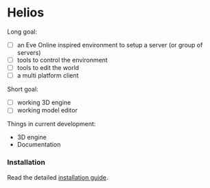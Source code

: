 # Helios
Long goal:
- [ ] an Eve Online inspired environment to setup a server (or group of servers)
- [ ] tools to control the environment
- [ ] tools to edit the world
- [ ] a multi platform client

Short goal:
- [ ] working 3D engine
- [ ] working model editor

Things in current development:
- 3D engine
- Documentation

### Installation
Read the detailed [installation guide](docu/install.md).
